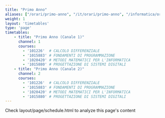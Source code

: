 ```yaml
---
title: "Primo Anno"
aliases: ["/orari/primo-anno", "/it/orari/primo-anno", "/informatica/orari/primo-anno"]
weight: 1
layout: 'timetables'
type: 'page'
timetables:
    - title: "Primo Anno (Canale 1)"
      channel: 1
      courses: 
        - '101226'  # CALCOLO DIFFERENZIALE
        - '1015883' # FONDAMENTI DI PROGRAMMAZIONE
        - '1020420' # METODI MATEMATICI PER L'INFORMATICA
        - '1015880' # PROGETTAZIONE DI SISTEMI DIGITALI
    - title: "Primo Anno (Canale 2)"
      channel: 2
      courses: 
        - '101226'  # CALCOLO DIFFERENZIALE
        - '1015883' # FONDAMENTI DI PROGRAMMAZIONE
        - '1020420' # METODI MATEMATICI PER L'INFORMATICA
        - '1015880' # PROGETTAZIONE DI SISTEMI DIGITALI
---
```


Check layout/page/schedule.html to analyze this page's content
